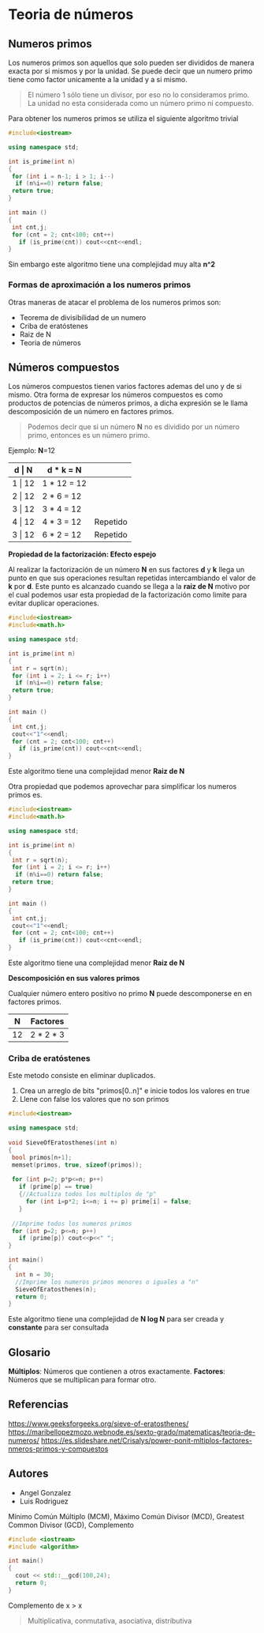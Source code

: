 # Teoria de números

## Numeros primos

Los numeros primos son aquellos que solo pueden ser divididos de manera exacta por si mismos y por la unidad. Se puede decir que un numero primo tiene como factor unicamente a la unidad y a si mismo.

> El número 1 sólo tiene un divisor, por eso no lo consideramos primo. La unidad no esta considerada como un número primo ni compuesto.

Para obtener los numeros primos se utiliza el siguiente algoritmo trivial

```c++
#include<iostream>

using namespace std;

int is_prime(int n)
{
 for (int i = n-1; i > 1; i--)
  if (n%i==0) return false;
 return true;
}

int main ()
{
 int cnt,j;
 for (cnt = 2; cnt<100; cnt++)
   if (is_prime(cnt)) cout<<cnt<<endl;
}
```
Sin embargo este algoritmo tiene una complejidad muy alta **n^2**

### Formas de aproximación a los numeros primos

Otras maneras de atacar el problema de los numeros primos son:

* Teorema de divisibilidad de un numero
* Criba de eratóstenes
* Raiz de N
* Teoria de números

## Números compuestos

Los números compuestos tienen varios factores ademas del uno y de si mismo. Otra forma de expresar los números compuestos es como productos de potencias de números primos, a dicha expresión se le llama descomposición de un número en factores primos.

> Podemos decir que si un número **N** no es dividido por un número primo, entonces es un número primo.

Ejemplo: **N**=12

| d \| N | d * k = N | |
| --- | --- | --- |
| 1 \| 12 | 1 * 12 = 12 | |
| 2 \| 12 | 2 * 6 = 12 | |
| 3 \| 12 | 3 * 4 = 12 | |
| 4 \| 12 | 4 * 3 = 12 | Repetido |
| 3 \| 12 | 6 * 2 = 12 | Repetido |

**Propiedad de la factorización: Efecto espejo**

Al realizar la factorización de un número **N** en sus factores **d** y **k** llega un punto en que sus operaciones resultan repetidas intercambiando el valor de **k** por **d**. Este punto es alcanzado cuando se llega a la **raiz de N** motivo por el cual podemos usar esta propiedad de la factorización como limite para evitar duplicar operaciones.

```c++
#include<iostream>
#include<math.h>

using namespace std;

int is_prime(int n)
{
 int r = sqrt(n);
 for (int i = 2; i <= r; i++)
  if (n%i==0) return false;
 return true;
}

int main ()
{
 int cnt,j;
 cout<<"1"<<endl;
 for (cnt = 2; cnt<100; cnt++)
   if (is_prime(cnt)) cout<<cnt<<endl;
}
```
Este algoritmo tiene una complejidad menor **Raiz de N**

Otra propiedad que podemos aprovechar para simplificar los numeros primos es.



```c++
#include<iostream>
#include<math.h>

using namespace std;

int is_prime(int n)
{
 int r = sqrt(n);
 for (int i = 2; i <= r; i++)
  if (n%i==0) return false;
 return true;
}

int main ()
{
 int cnt,j;
 cout<<"1"<<endl;
 for (cnt = 2; cnt<100; cnt++)
   if (is_prime(cnt)) cout<<cnt<<endl;
}
```
Este algoritmo tiene una complejidad menor **Raiz de N**

**Descomposición en sus valores primos**

Cualquier número entero positivo no primo **N** puede descomponerse en en factores primos.

| N | Factores |
|---|---|
| 12 | 2 * 2 * 3 |

### Criba de eratóstenes

Este metodo consiste en eliminar duplicados.
 1. Crea un arreglo de bits "primos[0..n]" e inicie todos los valores en true
 2. Llene con false los valores que no son primos

```c++
#include<iostream>

using namespace std; 
 
void SieveOfEratosthenes(int n) 
{
 bool primos[n+1];
 memset(primos, true, sizeof(primos));
 
 for (int p=2; p*p<=n; p++) 
   if (prime[p] == true) 
   {//Actualiza todos los multiplos de "p"
     for (int i=p*2; i<=n; i += p) prime[i] = false; 
   }
 
 //Imprime todos los numeros primos
 for (int p=2; p<=n; p++) 
   if (prime[p]) cout<<p<<" ";
} 

int main() 
{ 
  int n = 30;
  //Imprime los numeros primos menores o iguales a "n"
  SieveOfEratosthenes(n); 
  return 0; 
} 
```
Este algoritmo tiene una complejidad de **N log N** para ser creada y **constante** para ser consultada

## Glosario
**Múltiplos**: Números que contienen a otros exactamente.
**Factores**: Números que se multiplican para formar otro.


## Referencias
https://www.geeksforgeeks.org/sieve-of-eratosthenes/
https://maribellopezmozo.webnode.es/sexto-grado/matematicas/teoria-de-numeros/
https://es.slideshare.net/Crisalys/power-ponit-mltiplos-factores-nmeros-primos-y-compuestos

## Autores
* Angel Gonzalez
* Luis Rodriguez

Mínimo Común Múltiplo (MCM), Máximo Común Divisor (MCD), Greatest Common Divisor (GCD), Complemento

```c++
#include <iostream>
#include <algorithm>

int main()
{
  cout << std::__gcd(100,24);
  return 0;
}
```

Complemento de x > x
> Multiplicativa, conmutativa, asociativa, distributiva

